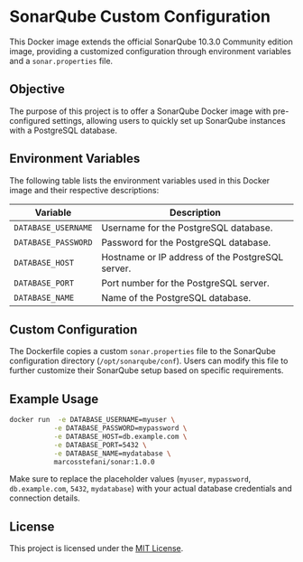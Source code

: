 
# SonarQube Custom Configuration

This Docker image extends the official SonarQube 10.3.0 Community edition image, providing a customized configuration through environment variables and a `sonar.properties` file.

## Objective

The purpose of this project is to offer a SonarQube Docker image with pre-configured settings, allowing users to quickly set up SonarQube instances with a PostgreSQL database.

## Environment Variables

The following table lists the environment variables used in this Docker image and their respective descriptions:

| Variable              | Description                                      |
| --------------------- | ------------------------------------------------ |
| `DATABASE_USERNAME` | Username for the PostgreSQL database.            |
| `DATABASE_PASSWORD` | Password for the PostgreSQL database.            |
| `DATABASE_HOST`     | Hostname or IP address of the PostgreSQL server. |
| `DATABASE_PORT`     | Port number for the PostgreSQL server.           |
| `DATABASE_NAME`     | Name of the PostgreSQL database.                 |

## Custom Configuration

The Dockerfile copies a custom `sonar.properties` file to the SonarQube configuration directory (`/opt/sonarqube/conf`). Users can modify this file to further customize their SonarQube setup based on specific requirements.

## Example Usage

```bash
docker run  -e DATABASE_USERNAME=myuser \
           -e DATABASE_PASSWORD=mypassword \
           -e DATABASE_HOST=db.example.com \
           -e DATABASE_PORT=5432 \
           -e DATABASE_NAME=mydatabase \
           marcosstefani/sonar:1.0.0
```

Make sure to replace the placeholder values (`myuser`, `mypassword`, `db.example.com`, `5432`, `mydatabase`) with your actual database credentials and connection details.

## License

This project is licensed under the [MIT License](LICENSE).
